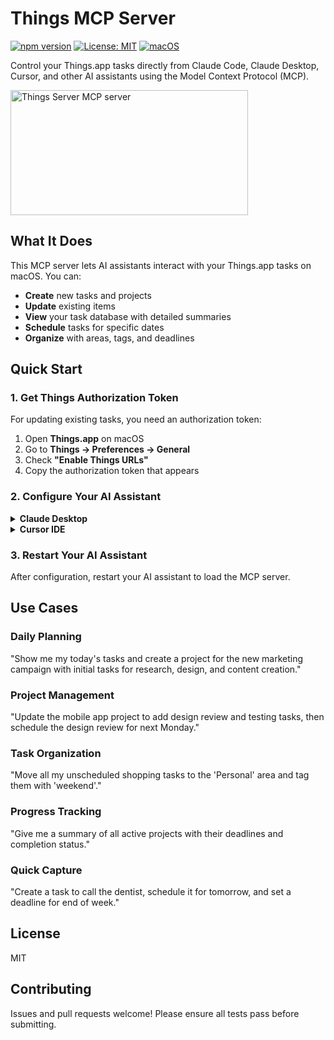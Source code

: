 # Things MCP Server

[![npm version](https://badge.fury.io/js/@wenbopan%2Fthings-mcp.svg)](https://badge.fury.io/js/@wenbopan%2Fthings-mcp)
[![License: MIT](https://img.shields.io/badge/License-MIT-yellow.svg)](https://opensource.org/licenses/MIT)
[![macOS](https://img.shields.io/badge/Platform-macOS-blue.svg)](https://www.apple.com/macos/)

Control your Things.app tasks directly from Claude Code, Claude Desktop, Cursor, and other AI assistants using the Model Context Protocol (MCP).

<a href="https://glama.ai/mcp/servers/@BMPixel/things-mcp">
  <img width="380" height="200" src="https://glama.ai/mcp/servers/@BMPixel/things-mcp/badge" alt="Things Server MCP server" />
</a>

## What It Does

This MCP server lets AI assistants interact with your Things.app tasks on macOS. You can:

- **Create** new tasks and projects
- **Update** existing items 
- **View** your task database with detailed summaries
- **Schedule** tasks for specific dates
- **Organize** with areas, tags, and deadlines

## Quick Start

### 1. Get Things Authorization Token

For updating existing tasks, you need an authorization token:

1. Open **Things.app** on macOS
2. Go to **Things → Preferences → General** 
3. Check **"Enable Things URLs"**
4. Copy the authorization token that appears

### 2. Configure Your AI Assistant

<details>
<summary><strong>Claude Desktop</strong></summary>

Add to `~/Library/Application Support/Claude/claude_desktop_config.json` (macOS):

```json
{
  "mcpServers": {
    "things": {
      "command": "npx",
      "args": ["@wenbopan/things-mcp"],
      "env": {
        "THINGS_AUTH_TOKEN": "your-token-here"
      }
    }
  }
}
```
</details>

<details>
<summary><strong>Cursor IDE</strong></summary>

Create `.cursor/mcp.json` in your project or `~/.cursor/mcp.json` globally:

```json
{
  "things": {
    "command": "npx",
    "args": ["@wenbopan/things-mcp"],
    "env": {
      "THINGS_AUTH_TOKEN": "your-token-here"
    }
  }
}
```
</details>

### 3. Restart Your AI Assistant

After configuration, restart your AI assistant to load the MCP server.

## Use Cases

### Daily Planning
"Show me my today's tasks and create a project for the new marketing campaign with initial tasks for research, design, and content creation."

### Project Management  
"Update the mobile app project to add design review and testing tasks, then schedule the design review for next Monday."

### Task Organization
"Move all my unscheduled shopping tasks to the 'Personal' area and tag them with 'weekend'."

### Progress Tracking
"Give me a summary of all active projects with their deadlines and completion status."

### Quick Capture
"Create a task to call the dentist, schedule it for tomorrow, and set a deadline for end of week."


## License

MIT

## Contributing

Issues and pull requests welcome! Please ensure all tests pass before submitting.